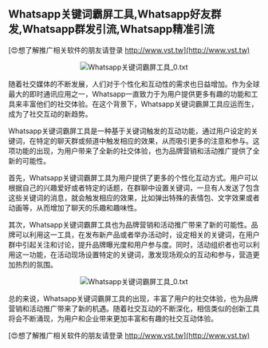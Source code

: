 ## **Whatsapp关键词霸屏工具,Whatsapp好友群发,Whatsapp群发引流,Whatsapp精准引流**

[😍想了解推广相关软件的朋友请登录 http://www.vst.tw](http://www.vst.tw)

 <center><img src="https://vst.tw/MP4/tuiguang/png/3.png" alt="Whatsapp关键词霸屏工具_0.txt"></center>

随着社交媒体的不断发展，人们对于个性化和互动性的需求也日益增加。作为全球最大的即时通讯应用之一，Whatsapp一直致力于为用户提供更多有趣的功能和工具来丰富他们的社交体验。在这个背景下，Whatsapp关键词霸屏工具应运而生，成为了社交互动的新趋势。

Whatsapp关键词霸屏工具是一种基于关键词触发的互动功能，通过用户设定的关键词，在特定的聊天群或频道中触发相应的效果，从而吸引更多的注意和参与。这项功能的出现，为用户带来了全新的社交体验，也为品牌营销和活动推广提供了全新的可能性。

首先，Whatsapp关键词霸屏工具为用户提供了更多的个性化互动方式。用户可以根据自己的兴趣爱好或者特定的话题，在群聊中设置关键词，一旦有人发送了包含这些关键词的消息，就会触发相应的效果，比如弹出特殊的表情包、文字效果或者动画等，从而增加了聊天的乐趣和趣味性。

其次，Whatsapp关键词霸屏工具也为品牌营销和活动推广带来了新的可能性。品牌可以利用这一工具，在发布新产品或者举办活动时，设定相关的关键词，在用户群中引起关注和讨论，提升品牌曝光度和用户参与度。同时，活动组织者也可以利用这一功能，在活动现场设置特定的关键词，激发现场观众的互动和参与，营造更加热烈的氛围。

 <center><img src="https://vst.tw/MP4/tuiguang/png/0.png" alt="Whatsapp关键词霸屏工具_0.txt"></center>

总的来说，Whatsapp关键词霸屏工具的出现，丰富了用户的社交体验，也为品牌营销和活动推广带来了新的机遇。随着社交互动的不断深化，相信类似的创新工具将会不断涌现，为用户和企业带来更加丰富和有趣的社交互动体验。

[😍想了解推广相关软件的朋友请登录 http://www.vst.tw](http://www.vst.tw)



